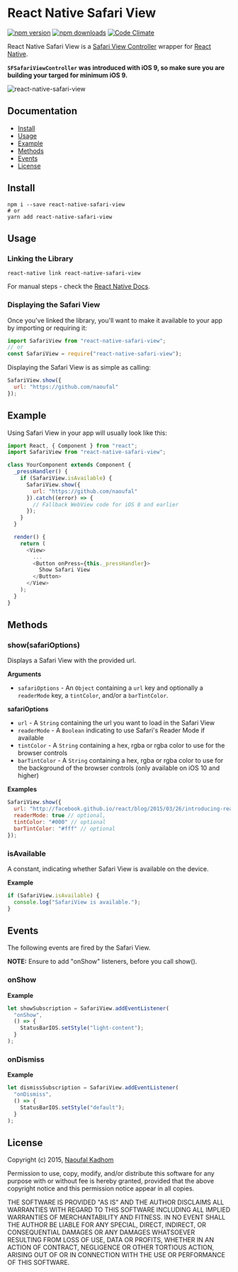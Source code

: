 # React Native Safari View

[![npm version](https://img.shields.io/npm/v/react-native-safari-view.svg?style=flat-square)](https://www.npmjs.com/package/react-native-safari-view)
[![npm downloads](https://img.shields.io/npm/dm/react-native-safari-view.svg?style=flat-square)](https://www.npmjs.com/package/react-native-safari-view)
[![Code Climate](https://img.shields.io/codeclimate/github/naoufal/react-native-safari-view.svg?style=flat-square)](https://codeclimate.com/github/naoufal/react-native-safari-view)

React Native Safari View is a [Safari View Controller](https://developer.apple.com/videos/wwdc/2015/?id=504) wrapper for [React Native](https://facebook.github.io/react-native/).

**`SFSafariViewController` was introduced with iOS 9, so make sure you are building your targed for minimum iOS 9.**

![react-native-safari-view](https://cloud.githubusercontent.com/assets/1627824/8345135/ed5f7fc4-1ab8-11e5-814a-a3e9df0ede06.gif)

## Documentation

- [Install](https://github.com/naoufal/react-native-safari-view#install)
- [Usage](https://github.com/naoufal/react-native-safari-view#usage)
- [Example](https://github.com/naoufal/react-native-safari-view#example)
- [Methods](https://github.com/naoufal/react-native-safari-view#methods)
- [Events](https://github.com/naoufal/react-native-safari-view#events)
- [License](https://github.com/naoufal/react-native-safari-view#license)

## Install

```shell
npm i --save react-native-safari-view
# or
yarn add react-native-safari-view
```

## Usage

### Linking the Library

```shell
react-native link react-native-safari-view
```

For manual steps - check the [React Native Docs](https://facebook.github.io/react-native/docs/linking-libraries-ios.html#content).

### Displaying the Safari View

Once you've linked the library, you'll want to make it available to your app by importing or requiring it:

```js
import SafariView from "react-native-safari-view";
// or
const SafariView = require("react-native-safari-view");
```

Displaying the Safari View is as simple as calling:

```js
SafariView.show({
  url: "https://github.com/naoufal"
});
```

## Example

Using Safari View in your app will usually look like this:

```js
import React, { Component } from "react";
import SafariView from "react-native-safari-view";

class YourComponent extends Component {
  _pressHandler() {
    if (SafariView.isAvailable) {
      SafariView.show({
        url: "https://github.com/naoufal"
      }).catch((error) => {
        // Fallback WebView code for iOS 8 and earlier
      });
    }
  }

  render() {
    return (
      <View>
        ...
        <Button onPress={this._pressHandler}>
          Show Safari View
        </Button>
      </View>
    );
  }
}
```

## Methods

### show(safariOptions)

Displays a Safari View with the provided url.

__Arguments__

- `safariOptions` - An `Object` containing a `url` key and optionally a `readerMode` key, a `tintColor`, and/or a `barTintColor`.

__safariOptions__

- `url` - A `String` containing the url you want to load in the Safari View
- `readerMode` - A `Boolean` indicating to use Safari's Reader Mode if available
- `tintColor` - A `String` containing a hex, rgba or rgba color to use for the browser controls
- `barTintColor` - A `String` containing a hex, rgba or rgba color to use for the background of the browser controls (only available on iOS 10 and higher)

__Examples__

```js
SafariView.show({
  url: "http://facebook.github.io/react/blog/2015/03/26/introducing-react-native.html",
  readerMode: true // optional,
  tintColor: "#000" // optional
  barTintColor: "#fff" // optional
});
```

### isAvailable

A constant, indicating whether Safari View is available on the device.

__Example__

```js
if (SafariView.isAvailable) {
  console.log("SafariView is available.");
}
```

## Events

The following events are fired by the Safari View.

**NOTE:** Ensure to add "onShow" listeners, before you call show().

### onShow

__Example__

```js
let showSubscription = SafariView.addEventListener(
  "onShow",
  () => {
    StatusBarIOS.setStyle("light-content");
  }
);
```

### onDismiss

__Example__

```js
let dismissSubscription = SafariView.addEventListener(
  "onDismiss",
  () => {
    StatusBarIOS.setStyle("default");
  }
);
```

## License

Copyright (c) 2015, [Naoufal Kadhom](http://naoufal.com)

Permission to use, copy, modify, and/or distribute this software for any purpose with or without fee is hereby granted, provided that the above copyright notice and this permission notice appear in all copies.

THE SOFTWARE IS PROVIDED "AS IS" AND THE AUTHOR DISCLAIMS ALL WARRANTIES WITH REGARD TO THIS SOFTWARE INCLUDING ALL IMPLIED WARRANTIES OF MERCHANTABILITY AND FITNESS. IN NO EVENT SHALL THE AUTHOR BE LIABLE FOR ANY SPECIAL, DIRECT, INDIRECT, OR CONSEQUENTIAL DAMAGES OR ANY DAMAGES WHATSOEVER RESULTING FROM LOSS OF USE, DATA OR PROFITS, WHETHER IN AN ACTION OF CONTRACT, NEGLIGENCE OR OTHER TORTIOUS ACTION, ARISING OUT OF OR IN CONNECTION WITH THE USE OR PERFORMANCE OF THIS SOFTWARE.

